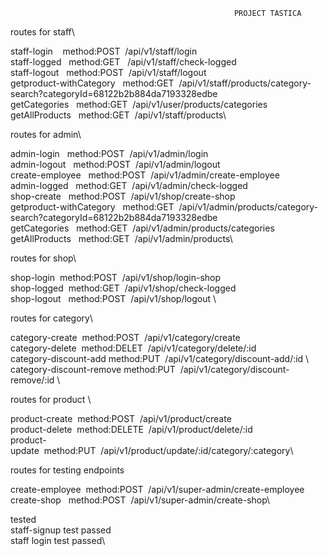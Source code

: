                                                       PROJECT TASTICA


 routes for staff\

 staff-login &nbsp;&nbsp; method:POST&nbsp;&nbsp;/api/v1/staff/login \
 staff-logged &nbsp;&nbsp;method:GET &nbsp;&nbsp;/api/v1/staff/check-logged \
 staff-logout&nbsp;&nbsp;&nbsp;method:POST&nbsp;&nbsp;/api/v1/staff/logout \
 getproduct-withCategory&nbsp;&nbsp;&nbsp;method:GET&nbsp;&nbsp;/api/v1/staff/products/category-search?categoryId=68122b2b884da7193328edbe \
 getCategories&nbsp;&nbsp;&nbsp;method:GET&nbsp;&nbsp;/api/v1/user/products/categories\
 getAllProducts&nbsp;&nbsp;&nbsp;method:GET&nbsp;&nbsp;/api/v1/staff/products\
 
 routes for admin\

 admin-login&nbsp;&nbsp;&nbsp;method:POST&nbsp;&nbsp;/api/v1/admin/login \
 admin-logout&nbsp;&nbsp;&nbsp;method:POST&nbsp;&nbsp;/api/v1/admin/logout \
 create-employee&nbsp;&nbsp;  method:POST&nbsp;&nbsp;/api/v1/admin/create-employee \
 admin-logged&nbsp;&nbsp;&nbsp;method:GET&nbsp;&nbsp;/api/v1/admin/check-logged\
 shop-create&nbsp;&nbsp;&nbsp;method:POST&nbsp;&nbsp;/api/v1/shop/create-shop \
 getproduct-withCategory&nbsp;&nbsp;&nbsp;method:GET&nbsp;&nbsp;/api/v1/admin/products/category-search?categoryId=68122b2b884da7193328edbe \
 getCategories&nbsp;&nbsp;&nbsp;method:GET&nbsp;&nbsp;/api/v1/admin/products/categories\
 getAllProducts&nbsp;&nbsp;&nbsp;method:GET&nbsp;&nbsp;/api/v1/admin/products\

 routes for shop\

 shop-login&nbsp;&nbsp;method:POST&nbsp;&nbsp;/api/v1/shop/login-shop \
 shop-logged&nbsp;&nbsp;method:GET&nbsp;&nbsp;/api/v1/shop/check-logged \
 shop-logout&nbsp;&nbsp;&nbsp;method:POST&nbsp;&nbsp;/api/v1/shop/logout \


 routes for category\

 category-create&nbsp;&nbsp;method:POST&nbsp;&nbsp;/api/v1/category/create\
 category-delete&nbsp;&nbsp;method:DELET&nbsp;&nbsp;/api/v1/category/delete/:id  \
 category-discount-add&nbsp;method:PUT&nbsp;&nbsp;/api/v1/category/discount-add/:id \ 
 category-discount-remove&nbsp;method:PUT&nbsp;&nbsp;/api/v1/category/discount-remove/:id \
 
 routes for product \
 
 product-create&nbsp;&nbsp;method:POST&nbsp;&nbsp;/api/v1/product/create\
 product-delete&nbsp;&nbsp;method:DELETE&nbsp;&nbsp;/api/v1/product/delete/:id\
 product-update&nbsp;&nbsp;method:PUT&nbsp;&nbsp;/api/v1/product/update/:id/category/:category\

 routes for testing endpoints 

 create-employee&nbsp;&nbsp;method:POST&nbsp;&nbsp;/api/v1/super-admin/create-employee\
 create-shop&nbsp;&nbsp;&nbsp;method:POST&nbsp;&nbsp;/api/v1/super-admin/create-shop\

 tested \
 staff-signup test passed\
 staff login test passed\



